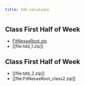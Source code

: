 ```yaml
---
title: tdd.solutions
---
```

## Class First Half of Week
* [FitNesseRoot.zip](files/FitNesseRoot.zip)
* [[file:tdd_1.zip]]

## Class First Half of Week
* [[file:tdd_2.zip]]
* [[file:FitNesseRoot_class2.zip]]


